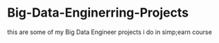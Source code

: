 # Big-Data-Enginerring-Projects
this are some of my Big Data Engineer projects i do in simp;earn course 
